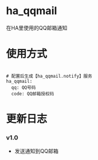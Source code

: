 # ha_qqmail
在HA里使用的QQ邮箱通知

# 使用方式

```

# 配置后生成【ha_qqmail.notify】服务
ha_qqmail:
  qq: QQ号码
  code: QQ邮箱授权码

```



# 更新日志

### v1.0
- 发送通知到QQ邮箱